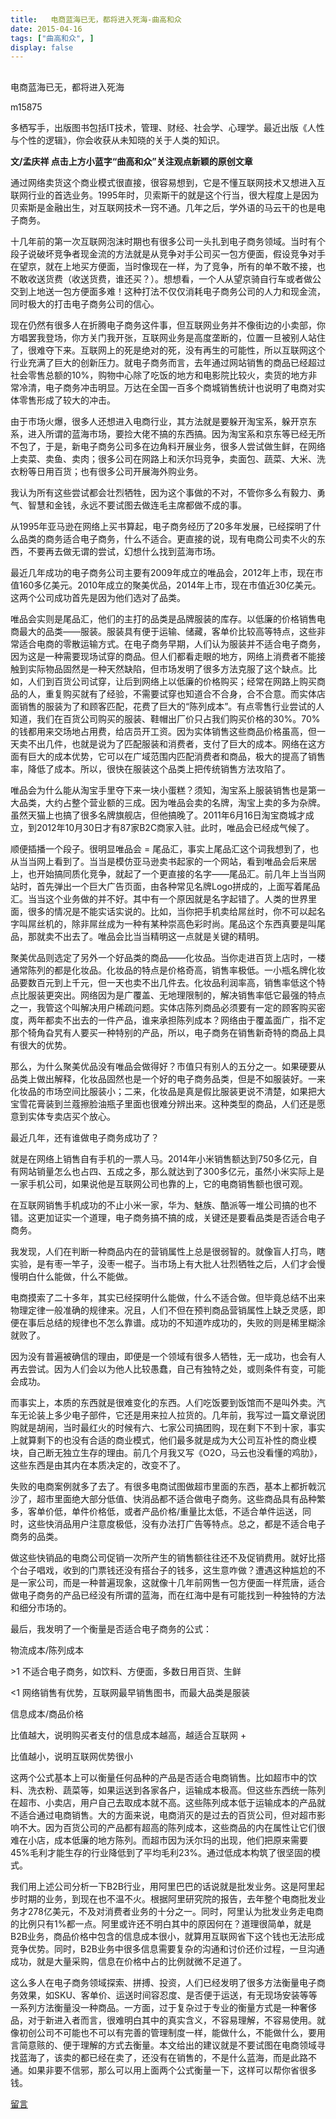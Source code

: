 ```yaml
---
title:   电商蓝海已无，都将进入死海-曲高和众
date: 2015-04-16
tags: ["曲高和众", ]
display: false
---
```



## 



电商蓝海已无，都将进入死海




m15875




多栖写手，出版图书包括IT技术，管理、财经、社会学、心理学。最近出版《人性与个性的逻辑》，你会收获从未知晓的关于人类的知识。


**文/孟庆祥 点击上方小蓝字“曲高和众”关注观点新颖的原创文章**

 

通过网络卖货这个商业模式很直接，很容易想到，它是不懂互联网技术又想进入互联网行业的首选业务。1995年时，贝索斯干的就是这个行当，很大程度上是因为贝索斯是金融出生，对互联网技术一窍不通。几年之后，学外语的马云干的也是电子商务。

 

十几年前的第一次互联网泡沫时期也有很多公司一头扎到电子商务领域。当时有个段子说破坏竞争者现金流的方法就是从竞争对手公司买一包方便面，假设竞争对手在望京，就在上地买方便面，当时像现在一样，为了竞争，所有的单不敢不接，也不敢收送货费（收送货费，谁还买？）。想想看，一个人从望京骑自行车或者做公交到上地送一包方便面多难！这种打法不仅仅消耗电子商务公司的人力和现金流，同时极大的打击电子商务公司的信心。

 

现在仍然有很多人在折腾电子商务这件事，但互联网业务并不像街边的小卖部，你方唱罢我登场，你方关门我开张，互联网业务是高度垄断的，位置一旦被别人站住了，很难夺下来。互联网上的死是绝对的死，没有再生的可能性，所以互联网这个行业充满了巨大的创新压力。就电子商务而言，去年通过网站销售的商品已经超过社会零售总额的10%，购物中心除了吃饭的地方和电影院比较火，卖货的地方非常冷清，电子商务冲击明显。万达在全国一百多个商城销售统计也说明了电商对实体零售形成了较大的冲击。

 

由于市场火爆，很多人还想进入电商行业，其方法就是要躲开淘宝系，躲开京东系，进入所谓的蓝海市场，要捡大佬不搞的东西搞。因为淘宝系和京东等已经无所不包了，于是，新电子商务公司多在边角料开展业务，很多人尝试做生鲜，在网络上卖菜、卖鱼、卖肉；很多公司在网路上和沃尔玛竞争，卖面包、蔬菜、大米、洗衣粉等日用百货；也有很多公司开展海外购业务。

 

我认为所有这些尝试都会壮烈牺牲，因为这个事做的不对，不管你多么有毅力、勇气、智慧和金钱，永远不要试图去做连毛主席都做不成的事。

 

从1995年亚马逊在网络上买书算起，电子商务经历了20多年发展，已经探明了什么品类的商务适合电子商务，什么不适合。更直接的说，现有电商公司卖不火的东西，不要再去做无谓的尝试，幻想什么找到蓝海市场。

 

最近几年成功的电子商务公司主要有2009年成立的唯品会，2012年上市，现在市值160多亿美元。2010年成立的聚美优品，2014年上市，现在市值近30亿美元。这两个公司成功首先是因为他们选对了品类。

 

唯品会实则是尾品汇，他们的主打的品类是品牌服装的库存。以低廉的价格销售电商最大的品类——服装。服装具有便于运输、储藏，客单价比较高等特点，这些非常适合电商的零散运输方式。在电子商务早期，人们认为服装并不适合电子商务，因为这是一种需要现场试穿的商品。但人们都看走眼的地方，网络上消费者不能接触到实际物品固然是一种天然缺陷，但市场发明了很多方法克服了这个缺点。比如，人们到百货公司试穿，让后到网络上以低廉的价格购买；经常在网路上购买商品的人，重复购买就有了经验，不需要试穿也知道合不合身，合不合意。而实体店面销售的服装为了和顾客匹配，花费了巨大的“陈列成本”。有点零售行业尝试的人知道，我们在百货公司购买的服装、鞋帽出厂价只占我们购买价格的30%。70%的钱都用来交场地占用费，给店员开工资。因为实体销售这些商品价格虽高，但一天卖不出几件，也就是说为了匹配服装和消费者，支付了巨大的成本。网络在这方面有巨大的成本优势，它可以在广域范围内匹配消费者和商品，极大的提高了销售率，降低了成本。所以，很快在服装这个品类上把传统销售方法攻陷了。

 

唯品会为什么能从淘宝手里夺下来一块小蛋糕？须知，淘宝系上服装销售也是第一大品类，大约占整个营业额的三成。因为唯品会卖的名牌，淘宝上卖的多为杂牌。虽然天猫上也搞了很多名牌旗舰店，但他搞晚了。2011年6月16日淘宝商城才成立，到2012年10月30日才有87家B2C商家入驻。此时，唯品会已经成气候了。

 

顺便插播一个段子。很明显唯品会 = 尾品汇，事实上尾品汇这个词我想到了，也从当当网上看到了。当当是模仿亚马逊卖书起家的一个网站，看到唯品会后来居上，也开始搞同质化竞争，就起了一个更直接的名字——尾品汇。前几年上当当网站时，首先弹出一个巨大广告页面，由各种常见名牌Logo拼成的，上面写着尾品汇。当当这个业务做的并不好。其中有一个原因就是名字起错了。人类的世界里面，很多的情况是不能实话实说的。比如，当你把手机卖给屌丝时，你不可以起名字叫屌丝机的，除非屌丝成为一种有某种崇高色彩时尚。尾品这个东西真要是叫尾品，那就卖不出去了。唯品会比当当精明这一点就是关键的精明。

 

聚美优品则选定了另外一个好品类的商品——化妆品。当你走进百货上店时，一楼通常陈列的都是化妆品。化妆品的特点是价格奇高，销售率极低。一小瓶名牌化妆品要数百元到上千元，但一天也卖不出几件去。化妆品利润率高，销售率低这个特点比服装更突出。网络因为是广覆盖、无地理限制的，解决销售率低它最强的特点之一，我管这个叫解决用户稀疏问题。实体店陈列商品必须要有一定的顾客购买密度，两年都卖不出去的一件产品，谁来承担陈列成本？网络由于覆盖面广，指不定那个犄角旮旯有人要买一种特别的产品，所以，电子商务在销售新奇特的商品上具有很大的优势。

 

那么，为什么聚美优品没有唯品会做得好？市值只有别人的五分之一。如果硬要从品类上做出解释，化妆品固然也是一个好的电子商务品类，但是不如服装好。一来化妆品的市场空间比服装小；二来，化妆品是真是假比服装更说不清楚，如果把大宝雪花膏装到兰蔻擦脸油瓶子里面也很难分辨出来。这种类型的商品，人们还是愿意到实体专卖店买个放心。

 

最近几年，还有谁做电子商务成功了？

 

就是在网络上销售自有手机的一票人马。2014年小米销售额达到750多亿元，自有网站销量怎么也占四、五成之多，那么就达到了300多亿元，虽然小米实际上是一家手机公司，如果说他是互联网公司也靠的上，它的电商销售额也很可观。

 

在互联网销售手机成功的不止小米一家，华为、魅族、酷派等一堆公司搞的也不错。这更加证实一个道理，电子商务搞不搞的成，关键还是要看品类是否适合电子商务。

 

我发现，人们在判断一种商品内在的营销属性上总是很弱智的。就像盲人打鸟，瞎实验，是有枣一竿子，没枣一棍子。当市场上有大批人壮烈牺牲之后，人们才会慢慢明白什么能做，什么不能做。

 

电商摸索了二十多年，其实已经探明什么能做，什么不适合做。但毕竟总结不出来物理定律一般准确的规律来。况且，人们不但在预判商品营销属性上缺乏灵感，即便在事后总结的规律也不怎么靠谱。成功的不知道咋成功的，失败的则是稀里糊涂就败了。

 

因为没有普遍被确信的理由，即便是一个领域有很多人牺牲，无一成功，也会有人再去尝试。因为人们会以为他人比较愚蠢，自己有独特之处，或则条件有变，可能会成功。

 

而事实上，本质的东西就是很难变化的东西。人们吃饭要到饭馆而不是叫外卖。汽车无论装上多少电子部件，它还是用来拉人拉货的。几年前，我写过一篇文章说团购就是胡闹，当时最红火的时候有六、七家公司搞团购，现在剩下不到十家，事实上就算剩下的也没有合适的商业模式，他们最多就是成为大公司互补性的商业模块，自己断无独立生存的理由。前几个月我又写《O2O，马云也没看懂的鸡肋》，这些东西是由其内在本质决定的，改变不了。

 

失败的电商案例就多了去了。有很多电商试图做超市里面的东西，基本上都折戟沉沙了，超市里面绝大部分低值、快消品都不适合做电子商务。这些商品具有品种繁多，客单价低，单件价格低，或者产品价格/重量比太低，不适合单件运送，同时，这些快消品用户注意度极低，没有办法打广告等特点。总之，都是不适合电子商务的品类。

 

做这些快销品的电商公司促销一次所产生的销售额往往还不及促销费用。就好比搭个台子唱戏，收到的门票钱还没有搭台子的钱多，这生意咋做？遭遇这种尴尬的不是一家公司，而是一种普遍现象，这就像十几年前网售一包方便面一样荒唐，适合做电子商务的产品已经没有所谓的蓝海，而在红海中是有可能找到一种独特的方法和细分市场的。

 

最后，我发明了一个衡量是否适合电子商务的公式：

 

物流成本/陈列成本

&gt;1 不适合电子商务，如饮料、方便面，多数日用百货、生鲜

&lt;1 网络销售有优势，互联网最早销售图书，而最大品类是服装

 

信息成本/商品价格

比值越大，说明购买者支付的信息成本越高，越适合互联网 +

比值越小，说明互联网优势很小

 

这两个公式基本上可以衡量任何品种的产品是否适合电商销售。比如超市中的饮料、洗衣粉、蔬菜等，如果运送到各家各户，运输成本极高。但这些东西统一陈列在超市、小卖店，用户自己去取成本就不高。这些陈列成本低于运输成本的产品就不适合通过电商销售。大的方面来说，电商消灭的是过去的百货公司，但对超市影响不大。因为百货公司的产品都有超高的陈列成本，这些商品的内在属性让它们很难在小店，成本低廉的地方陈列。而超市因为沃尔玛的出现，他们把原来需要45%毛利才能生存的行业降低到了平均毛利23%。通过低成本构筑了很坚固的模式。

 

我们用上述公司分析一下B2B行业，用阿里巴巴的话说就是批发业务。这是阿里起步时期的业务，到现在也不温不火。根据阿里研究院的报告，去年整个电商批发业务才278亿美元，不及对消费者业务的十分之一。同时，阿里认为批发业务走电商的比例只有1%都一点。阿里或许还不明白其中的原因何在？道理很简单，就是B2B业务，商品价格中包含的信息成本很小，就算用互联网省下这个钱也无法形成竞争优势。同时，B2B业务中很多信息需要复杂的沟通和讨价还价过程，一旦沟通成功，就是大量采购，信息在价格中占的比例就微不足道了。

 

这么多人在电子商务领域探索、拼搏、投资，人们已经发明了很多方法衡量电子商务效果，如SKU、客单价、运送时间容忍度、是否便于运送，有无现场安装等等一系列方法衡量没一种商品。一方面，过于复杂过于专业的衡量方式是一种奢侈品，对于新进入者而言，很难明白其中的真实含义，不容易理解，不容易使用。就像初创公司不可能也不可以有完善的管理制度一样，能做什么，不能做什么，要用言简意赅的、便于理解的方式去衡量。本文给出的建议就是不要试图在电商领域寻找蓝海了，该卖的都已经在卖了，还没有在销售的，不是什么蓝海，而是此路不通。如果非要不信邪，那么可以用上面两个公式衡量一下，这样可以帮你省很多钱。

 

 

 

 











[留言](javascript:;)